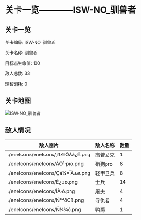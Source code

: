 # 关卡一览————ISW-NO_驯兽者


## 关卡一览

关卡编号: ISW-NO_驯兽者

关卡名称: 驯兽者

目标点生命值: 100

敌人总数: 33

理智消耗: 0


## 关卡地图
![ISW-NO_驯兽者](./oprMap/ISW-NO_驯兽者.png)

## 敌人情况

| 敌人图片 | 敌人名称 | 数量  |
|---------|-----|-----|
| ./eneIcons/eneIcons/¸ßÆÕÄá¿Ë.png| 高普尼克  |   1  |
| ./eneIcons/eneIcons/ÁÔ¹·pro.png| 猎狗pro  |   8  |
| ./eneIcons/eneIcons/Çá¼×ÎÀ±ø.png| 轻甲卫兵  |   8  |
| ./eneIcons/eneIcons/Ê¿±ø.png| 士兵  |   14  |
| ./eneIcons/eneIcons/ÍÀ·ò.png| 屠夫  |   4  |
| ./eneIcons/eneIcons/Ñ°³ðÕß.png| 寻仇者  |   4  |
| ./eneIcons/eneIcons/Ñ¼¾ô.png| 鸭爵  |   1  |
